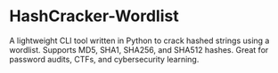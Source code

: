# HashCracker-Wordlist
A lightweight CLI tool written in Python to crack hashed strings using a wordlist. Supports MD5, SHA1, SHA256, and SHA512 hashes. Great for password audits, CTFs, and cybersecurity learning.
